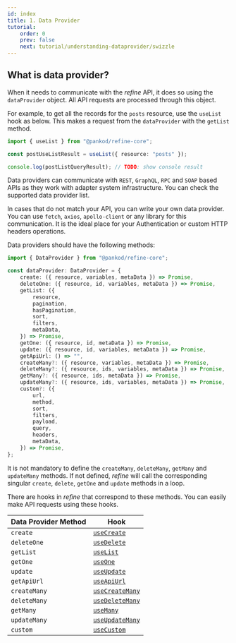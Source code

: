 ```yaml
---
id: index
title: 1. Data Provider
tutorial:
    order: 0
    prev: false
    next: tutorial/understanding-dataprovider/swizzle
---
```


 ## What is data provider?

When it needs to communicate with the *refine* API, it does so using the `dataProvider` object. All API requests are processed through this object.

For example, to get all the records for the `posts` resource, use the `useList` hook as below. This makes a request from the `dataProvider` with the `getList` method.

 ```ts
 import { useList } from "@pankod/refine-core";

const postUseListResult = useList({ resource: "posts" });

console.log(postListQueryResult); // TODO: show console result
```

Data providers can communicate with `REST`, `GraphQL`, `RPC` and `SOAP` based APIs as they work with adapter system infrastructure. You can check the supported data provider list.

In cases that do not match your API, you can write your own data provider. You can use `fetch`, `axios`, `apollo-client` or any library for this communication. It is the ideal place for your Authentication or custom HTTP headers operations.

Data providers should have the following methods:

```ts
import { DataProvider } from "@pankod/refine-core";

const dataProvider: DataProvider = {
    create: ({ resource, variables, metaData }) => Promise,
    deleteOne: ({ resource, id, variables, metaData }) => Promise,
    getList: ({
        resource,
        pagination,
        hasPagination,
        sort,
        filters,
        metaData,
    }) => Promise,
    getOne: ({ resource, id, metaData }) => Promise,
    update: ({ resource, id, variables, metaData }) => Promise,
    getApiUrl: () => "",
    createMany?: ({ resource, variables, metaData }) => Promise,
    deleteMany?: ({ resource, ids, variables, metaData }) => Promise,
    getMany?: ({ resource, ids, metaData }) => Promise,
    updateMany?: ({ resource, ids, variables, metaData }) => Promise,
    custom?: ({
        url,
        method,
        sort,
        filters,
        payload,
        query,
        headers,
        metaData,
    }) => Promise,
};
```

It is not mandatory to define the `createMany`, `deleteMany`, `getMany` and `updateMany` methods. If not defined, *refine* will call the corresponding singular `create`, `delete`, `getOne` and `update` methods in a loop.

There are hooks in *refine* that correspond to these methods. You can easily make API requests using these hooks.

| Data Provider Method | Hook                                                                    |
| -------------------- | ----------------------------------------------------------------------- |
| `create`             | [`useCreate`](../../api-reference/core/hooks/data/useCreate.md)         |
| `deleteOne`          | [`useDelete`](../../api-reference/core/hooks/data/useDelete.md)         |
| `getList`            | [`useList`](../../api-reference/core/hooks/data/useList.md)             |
| `getOne`             | [`useOne`](../../api-reference/core/hooks/data/useOne.md)               |
| `update`             | [`useUpdate`](../../api-reference/core/hooks/data/useUpdate.md)         |
| `getApiUrl`          | [`useApiUrl`](../../api-reference/core/hooks/data/useApiUrl.md)         |
| `createMany`         | [`useCreateMany`](../../api-reference/core/hooks/data/useCreateMany.md) |
| `deleteMany`         | [`useDeleteMany`](../../api-reference/core/hooks/data/useDeleteMany.md) |
| `getMany`            | [`useMany`](../../api-reference/core/hooks/data/useMany.md)             |
| `updateMany`         | [`useUpdateMany`](../../api-reference/core/hooks/data/useUpdateMany.md) |
| `custom`             | [`useCustom`](../../api-reference/core/hooks/data/useCustom.md)         |

